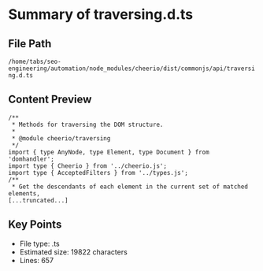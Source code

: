 # Summary of traversing.d.ts
  
## File Path
`/home/tabs/seo-engineering/automation/node_modules/cheerio/dist/commonjs/api/traversing.d.ts`

## Content Preview
```
/**
 * Methods for traversing the DOM structure.
 *
 * @module cheerio/traversing
 */
import { type AnyNode, type Element, type Document } from 'domhandler';
import type { Cheerio } from '../cheerio.js';
import type { AcceptedFilters } from '../types.js';
/**
 * Get the descendants of each element in the current set of matched elements,
[...truncated...]
```

## Key Points
- File type: .ts
- Estimated size: 19822 characters
- Lines: 657
